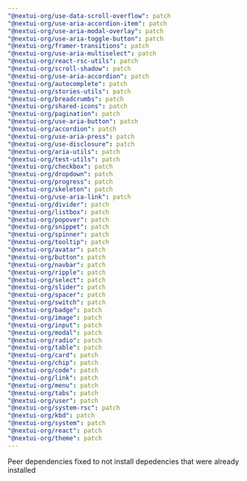 ```yaml
---
"@nextui-org/use-data-scroll-overflow": patch
"@nextui-org/use-aria-accordion-item": patch
"@nextui-org/use-aria-modal-overlay": patch
"@nextui-org/use-aria-toggle-button": patch
"@nextui-org/framer-transitions": patch
"@nextui-org/use-aria-multiselect": patch
"@nextui-org/react-rsc-utils": patch
"@nextui-org/scroll-shadow": patch
"@nextui-org/use-aria-accordion": patch
"@nextui-org/autocomplete": patch
"@nextui-org/stories-utils": patch
"@nextui-org/breadcrumbs": patch
"@nextui-org/shared-icons": patch
"@nextui-org/pagination": patch
"@nextui-org/use-aria-button": patch
"@nextui-org/accordion": patch
"@nextui-org/use-aria-press": patch
"@nextui-org/use-disclosure": patch
"@nextui-org/aria-utils": patch
"@nextui-org/test-utils": patch
"@nextui-org/checkbox": patch
"@nextui-org/dropdown": patch
"@nextui-org/progress": patch
"@nextui-org/skeleton": patch
"@nextui-org/use-aria-link": patch
"@nextui-org/divider": patch
"@nextui-org/listbox": patch
"@nextui-org/popover": patch
"@nextui-org/snippet": patch
"@nextui-org/spinner": patch
"@nextui-org/tooltip": patch
"@nextui-org/avatar": patch
"@nextui-org/button": patch
"@nextui-org/navbar": patch
"@nextui-org/ripple": patch
"@nextui-org/select": patch
"@nextui-org/slider": patch
"@nextui-org/spacer": patch
"@nextui-org/switch": patch
"@nextui-org/badge": patch
"@nextui-org/image": patch
"@nextui-org/input": patch
"@nextui-org/modal": patch
"@nextui-org/radio": patch
"@nextui-org/table": patch
"@nextui-org/card": patch
"@nextui-org/chip": patch
"@nextui-org/code": patch
"@nextui-org/link": patch
"@nextui-org/menu": patch
"@nextui-org/tabs": patch
"@nextui-org/user": patch
"@nextui-org/system-rsc": patch
"@nextui-org/kbd": patch
"@nextui-org/system": patch
"@nextui-org/react": patch
"@nextui-org/theme": patch
---
```


Peer dependencies fixed to not install depedencies that were already installed
